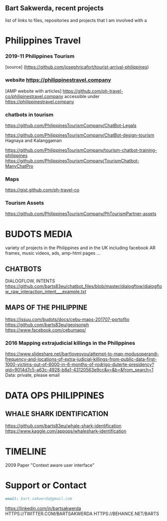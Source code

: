 ## Bart Sakwerda, recent projects 
list of links to files, repositories and projects that I am involved with a


# Philippines Travel 
### 2019-11 Philippines Tourism 
[source] (https://github.com/josephricafort/tourist-arrival-philippines)

### website https://philippinestravel.company
[AMP website with articles] https://github.com/ph-travel-co/philipinestravel.company
accessible under https://philippinestravel.company

### chatbots in tourism 
https://github.com/PhilippinesTourismCompany/ChatBot-Legals

https://github.com/PhilippinesTourismCompany/ChatBot-design-tourism
Hagnaya and Kalanggaman 

https://github.com/PhilippinesTourismCompany/tourism-chatbot-training-philippines
https://github.com/PhilippinesTourismCompany/TourismChatbot-ManyChatPro

### Maps 
https://gist.github.com/ph-travel-co

### Tourism Assets 
https://github.com/PhilippinesTourismCompany/PhTourismPartner-assets


# BUDOTS MEDIA 
variety of projects in the Philippines and in the UK  including facebook AR frames, music videos, ads, amp-html pages ... 

## CHATBOTS 
DIALOGFLOW, INTENTS
https://github.com/barts83eu/chatbot_files/blob/master/dialogflow/dialogflow_raw_interaction_intent___example.txt 

## MAPS OF THE PHILIPPINE 
https://issuu.com/budots/docs/cebu-maps-201707-portoflio
https://github.com/barts83eu/geojsonph
https://www.facebook.com/cebumaps/


### 2016 Mapping extrajudicial killings in the Philippines 
https://www.slideshare.net/bartlovesyou/attempt-to-map-modusoperandi-frequency-and-locations-of-extra-judicial-killings-from-public-data-first-1000-victims-out-of-6000-in-6-months-of-rodrigo-duterte-presidency?qid=9014d7c5-a63c-4928-b8a1-43120563e9cc&v=&b=&from_search=1
Data: private, please email 



# DATA OPS PHILIPPINES

## WHALE SHARK IDENTIFICATION 
https://github.com/barts83eu/whale-shark-identification
https://www.kaggle.com/appops/whaleshark-identification

# TIMELINE 
2009 Paper "Context aware user interface"


# Support or Contact
```markdown
email: bart.sakwerda@gmail.com
```
https://linkedin.com/in/bartsakwerda
HTTPS://TWITTER.COM/BARTSAKWERDA
HTTPS://BEHANCE.NET/BARTS

